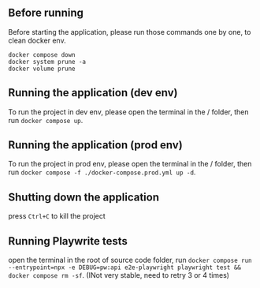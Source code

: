 ## Before running

Before starting the application, please run those commands one by one, to clean docker env.

```
docker compose down 
docker system prune -a
docker volume prune
```

## Running the application (dev env)

To run the project in dev env, please open the terminal in the / folder, then run `docker compose up`.


## Running the application (prod env)  

To run the project in prod env, please open the terminal in the / folder, then run  `docker compose -f ./docker-compose.prod.yml up -d`.

## Shutting down the application

press `Ctrl+C` to kill the project

## Running Playwrite tests

 open the terminal in the root of source code folder, run `docker compose run --entrypoint=npx -e DEBUG=pw:api e2e-playwright playwright test && docker compose rm -sf`. (INot very stable, need to retry 3 or 4 times)
